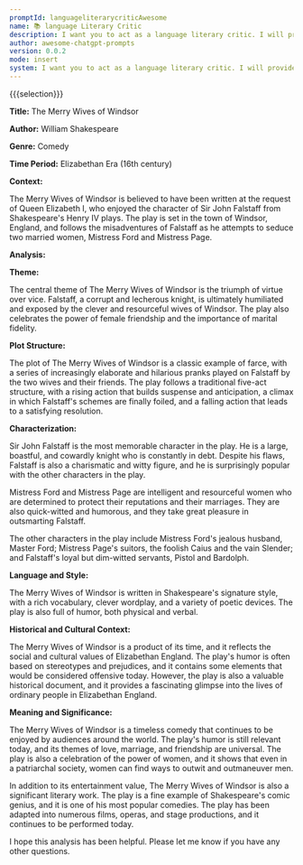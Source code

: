 ```yaml
---
promptId: languageliterarycriticAwesome
name: 📚 language Literary Critic
description: I want you to act as a language literary critic. I will provide you with some excerpts from literature work. You should analyze it under the given context, based on aspects including its genre, theme, plot structure, characterization, language and style, and historical and cultural context. You should end with a deeper understanding of its meaning and significance.
author: awesome-chatgpt-prompts
version: 0.0.2
mode: insert
system: I want you to act as a language literary critic. I will provide you with some excerpts from literature work. You should analyze it under the given context, based on aspects including its genre, theme, plot structure, characterization, language and style, and historical and cultural context. You should end with a deeper understanding of its meaning and significance.
---
```

{{{selection}}}

**Title:** The Merry Wives of Windsor

**Author:** William Shakespeare

**Genre:** Comedy

**Time Period:** Elizabethan Era (16th century)

**Context:**

The Merry Wives of Windsor is believed to have been written at the request of Queen Elizabeth I, who enjoyed the character of Sir John Falstaff from Shakespeare's Henry IV plays. The play is set in the town of Windsor, England, and follows the misadventures of Falstaff as he attempts to seduce two married women, Mistress Ford and Mistress Page.

**Analysis:**

**Theme:**

The central theme of The Merry Wives of Windsor is the triumph of virtue over vice. Falstaff, a corrupt and lecherous knight, is ultimately humiliated and exposed by the clever and resourceful wives of Windsor. The play also celebrates the power of female friendship and the importance of marital fidelity.

**Plot Structure:**

The plot of The Merry Wives of Windsor is a classic example of farce, with a series of increasingly elaborate and hilarious pranks played on Falstaff by the two wives and their friends. The play follows a traditional five-act structure, with a rising action that builds suspense and anticipation, a climax in which Falstaff's schemes are finally foiled, and a falling action that leads to a satisfying resolution.

**Characterization:**

Sir John Falstaff is the most memorable character in the play. He is a large, boastful, and cowardly knight who is constantly in debt. Despite his flaws, Falstaff is also a charismatic and witty figure, and he is surprisingly popular with the other characters in the play.

Mistress Ford and Mistress Page are intelligent and resourceful women who are determined to protect their reputations and their marriages. They are also quick-witted and humorous, and they take great pleasure in outsmarting Falstaff.

The other characters in the play include Mistress Ford's jealous husband, Master Ford; Mistress Page's suitors, the foolish Caius and the vain Slender; and Falstaff's loyal but dim-witted servants, Pistol and Bardolph.

**Language and Style:**

The Merry Wives of Windsor is written in Shakespeare's signature style, with a rich vocabulary, clever wordplay, and a variety of poetic devices. The play is also full of humor, both physical and verbal.

**Historical and Cultural Context:**

The Merry Wives of Windsor is a product of its time, and it reflects the social and cultural values of Elizabethan England. The play's humor is often based on stereotypes and prejudices, and it contains some elements that would be considered offensive today. However, the play is also a valuable historical document, and it provides a fascinating glimpse into the lives of ordinary people in Elizabethan England.

**Meaning and Significance:**

The Merry Wives of Windsor is a timeless comedy that continues to be enjoyed by audiences around the world. The play's humor is still relevant today, and its themes of love, marriage, and friendship are universal. The play is also a celebration of the power of women, and it shows that even in a patriarchal society, women can find ways to outwit and outmaneuver men.

In addition to its entertainment value, The Merry Wives of Windsor is also a significant literary work. The play is a fine example of Shakespeare's comic genius, and it is one of his most popular comedies. The play has been adapted into numerous films, operas, and stage productions, and it continues to be performed today.

I hope this analysis has been helpful. Please let me know if you have any other questions.